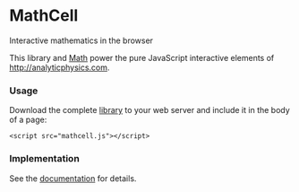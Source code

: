 # MathCell

Interactive mathematics in the browser

This library and [Math](https://github.com/paulmasson/math) power the pure JavaScript interactive elements of http://analyticphysics.com.

### Usage ###

Download the complete [library](https://raw.githubusercontent.com/paulmasson/mathcell/master/build/mathcell.js) to your web server and include it in the body of a page:

```
<script src="mathcell.js"></script>
```

### Implementation ###

See the [documentation](https://paulmasson.github.io/mathcell/docs/) for details.

